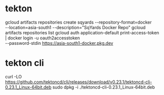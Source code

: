 # tekton
gcloud artifacts repositories create sqyards --repository-format=docker \
--location=asia-south1<repo-name> --description="SqYards Docker Repo"
gcloud artifacts repositories list
gcloud auth application-default print-access-token | docker login -u oauth2accesstoken \
--password-stdin https://asia-south1-docker.pkg.dev
# tekton cli
  curl -LO https://github.com/tektoncd/cli/releases/download/v0.23.1/tektoncd-cli-0.23.1_Linux-64bit.deb
sudo dpkg -i ./tektoncd-cli-0.23.1_Linux-64bit.deb
